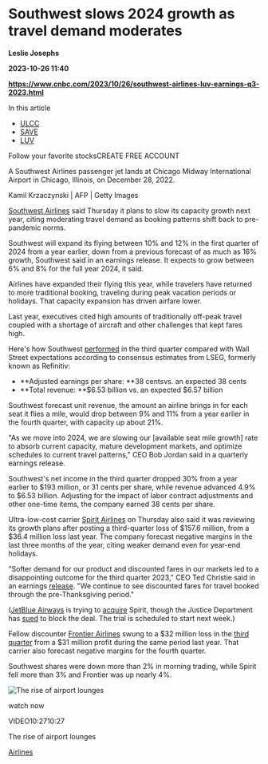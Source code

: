 # Southwest slows 2024 growth as travel demand moderates
**Leslie Josephs**

**2023-10-26 11:40**

**https://www.cnbc.com/2023/10/26/southwest-airlines-luv-earnings-q3-2023.html**

In this article

*   [ULCC](https://www.cnbc.com/quotes/ULCC)
*   [SAVE](https://www.cnbc.com/quotes/SAVE)
*   [LUV](https://www.cnbc.com/quotes/LUV)

Follow your favorite stocksCREATE FREE ACCOUNT

A Southwest Airlines passenger jet lands at Chicago Midway International Airport in Chicago, Illinois, on December 28, 2022.

Kamil Krzaczynski | AFP | Getty Images

[Southwest Airlines](https://www.cnbc.com/quotes/LUV/) said Thursday it plans to slow its capacity growth next year, citing moderating travel demand as booking patterns shift back to pre-pandemic norms.

Southwest will expand its flying between 10% and 12% in the first quarter of 2024 from a year earlier, down from a previous forecast of as much as 16% growth, Southwest said in an earnings release. It expects to grow between 6% and 8% for the full year 2024, it said.

Airlines have expanded their flying this year, while travelers have returned to more traditional booking, traveling during peak vacation periods or holidays. That capacity expansion has driven airfare lower.

Last year, executives cited high amounts of traditionally off-peak travel coupled with a shortage of aircraft and other challenges that kept fares high.

Here's how Southwest [performed](https://otp.tools.investis.com/clients/us/southwest/SEC/sec-show.aspx?FilingId=17006107&amp;Cik=0000092380&amp;Type=PDF&amp;hasPdf=1) in the third quarter compared with Wall Street expectations according to consensus estimates from LSEG, formerly known as Refinitiv:

*   **Adjusted earnings per share: **38 centsvs. an expected 38 cents
*   **Total revenue: **$6.53 billion vs. an expected $6.57 billion

Southwest forecast unit revenue, the amount an airline brings in for each seat it flies a mile, would drop between 9% and 11% from a year earlier in the fourth quarter, with capacity up about 21%.

"As we move into 2024, we are slowing our \[available seat mile growth\] rate to absorb current capacity, mature development markets, and optimize schedules to current travel patterns," CEO Bob Jordan said in a quarterly earnings release.

Southwest's net income in the third quarter dropped 30% from a year earlier to $193 million, or 31 cents per share, while revenue advanced 4.9% to $6.53 billion. Adjusting for the impact of labor contract adjustments and other one-time items, the company earned 38 cents per share.

Ultra-low-cost carrier [Spirit Airlines](https://www.cnbc.com/quotes/SAVE/) on Thursday also said it was reviewing its growth plans after posting a third-quarter loss of $157.6 million, from a $36.4 million loss last year. The company forecast negative margins in the last three months of the year, citing weaker demand even for year-end holidays.

"Softer demand for our product and discounted fares in our markets led to a disappointing outcome for the third quarter 2023," CEO Ted Christie said in an earnings [release](https://d18rn0p25nwr6d.cloudfront.net/CIK-0001498710/422d6699-49d1-45b6-9d01-a55ed302714e.pdf). "We continue to see discounted fares for travel booked through the pre-Thanksgiving period."

([JetBlue Airways](https://www.cnbc.com/quotes/JBLU/) is trying to [acquire](https://www.cnbc.com/2022/07/28/jetblue-won-the-battle-for-spirit-now-it-has-to-win-over-bidens-justice-department.html) Spirit, though the Justice Department has [sued](https://www.cnbc.com/2023/03/07/doj-jetblue-spirit-airlines.html) to block the deal. The trial is scheduled to start next week.)

Fellow discounter [Frontier Airlines](https://www.cnbc.com/quotes/ULCC/) swung to a $32 million loss in the [third quarter](https://www.sec.gov/Archives/edgar/data/1670076/000167007623000085/frontier_earningsreleasexq.htm) from a $31 million profit during the same period last year. That carrier also forecast negative margins for the fourth quarter.

Southwest shares were down more than 2% in morning trading, while Spirit fell more than 3% and Frontier was up nearly 4%.

![The rise of airport lounges](https://image.cnbcfm.com/api/v1/image/107320854-GettyImages-1388445886.jpg?v=1697889481&w=750&h=422&vtcrop=y)

watch now

VIDEO10:2710:27

The rise of airport lounges

[Airlines](https://www.cnbc.com/airlines/)